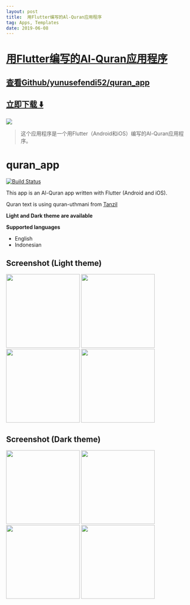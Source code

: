 ```yaml
---
layout: post
title:  用Flutter编写的Al-Quran应用程序
tag: Apps, Templates
date: 2019-06-08
---
```


# [用Flutter编写的Al-Quran应用程序 ](http://github.com/yunusefendi52/quran_app) 



## [查看Github/yunusefendi52/quran_app](http://github.com/yunusefendi52/quran_app)
## [立即下载 ️⬇️ ](https://codeload.github.com/yunusefendi52/quran_app/zip/master) 


 
![](https://flutterawesome.com/content/images/2019/03/quran_app.jpg)
 
>
> 这个应用程序是一个用Flutter（Android和iOS）编写的Al-Quran应用程序。
>

 
# quran_app

[![Build Status](https://app.bitrise.io/app/85c5ce079791b4c6/status.svg?token=tMnN2zzwOuKgTxZvtrbiZw)](https://app.bitrise.io/app/85c5ce079791b4c6)

This app is an Al-Quran app written with Flutter (Android and iOS).

Quran text is using quran-uthmani from [Tanzil](http://tanzil.net)

**Light and Dark theme are available**

**Supported languages**
- English
- Indonesian

## Screenshot (Light theme)
<p float="left">
  <img src="https://raw.githubusercontent.com/yunusefendi52/quran_app/master/screenshots/Screenshot_2019-01-27-07-19-01-679_com.yunus.quranapp.quranapp.png" width="200" />
  <img src="https://raw.githubusercontent.com/yunusefendi52/quran_app/master/screenshots/Screenshot_2019-01-27-07-19-15-988_com.yunus.quranapp.quranapp.png" width="200" /> 
  <img src="https://raw.githubusercontent.com/yunusefendi52/quran_app/master/screenshots/Screenshot_2019-01-27-07-19-19-866_com.yunus.quranapp.quranapp.png" width="200" />
  <img src="https://raw.githubusercontent.com/yunusefendi52/quran_app/master/screenshots/Screenshot_2019-01-27-07-19-42-591_com.yunus.quranapp.quranapp.png" width="200" />
</p>

## Screenshot (Dark theme)
<p float="left">
  <img src="https://raw.githubusercontent.com/yunusefendi52/quran_app/master/screenshots/Screenshot_2019-01-27-07-19-50-803_com.yunus.quranapp.quranapp.png" width="200" />
  <img src="https://raw.githubusercontent.com/yunusefendi52/quran_app/master/screenshots/Screenshot_2019-01-27-07-19-54-491_com.yunus.quranapp.quranapp.png" width="200" /> 
  <img src="https://raw.githubusercontent.com/yunusefendi52/quran_app/master/screenshots/Screenshot_2019-01-27-07-19-59-320_com.yunus.quranapp.quranapp.png" width="200" />
  <img src="https://raw.githubusercontent.com/yunusefendi52/quran_app/master/screenshots/Screenshot_2019-01-27-07-20-06-604_com.yunus.quranapp.quranapp.png" width="200" />
</p>

